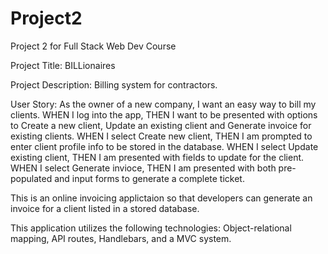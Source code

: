 # Project2
Project 2 for Full Stack Web Dev Course

Project Title:
BILLionaires

Project Description:
Billing system for contractors. 

User Story:
As the owner of a new company, I want an easy way to bill my clients.
WHEN I log into the app,
THEN I want to be presented with options to Create a new client, Update an existing client and Generate invoice for existing clients.
WHEN I select Create new client,
THEN I am prompted to enter client profile info to be stored in the database.
WHEN I select Update existing client, 
THEN I am presented with fields to update for the client.
WHEN I select Generate invioce, 
THEN I am presented with both pre-populated and input forms to generate a complete ticket.


This is an online invoicing applictaion so that developers can generate an invoice for a client listed in a stored database.

This application utilizes the following technologies: Object-relational mapping, API routes, Handlebars, and a MVC system.
